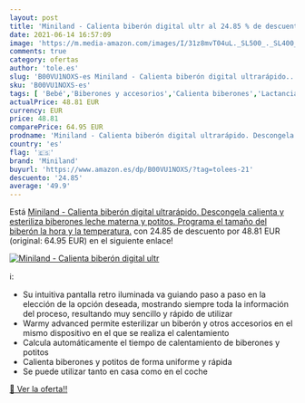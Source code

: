 ```yaml
---
layout: post
title: 'Miniland - Calienta biberón digital ultr al 24.85 % de descuento'
date: 2021-06-14 16:57:09
image: 'https://m.media-amazon.com/images/I/31z8mvT04uL._SL500_._SL400_.jpg'
comments: true
category: ofertas
author: 'tole.es'
slug: 'B00VU1NOXS-es Miniland - Calienta biberón digital ultrarápido....'
sku: 'B00VU1NOXS-es'
tags: [ 'Bebé','Biberones y accesorios','Calienta biberones','Lactancia y alimentación','biberones','biberón','miniland', ]
actualPrice: 48.81 EUR
currency: EUR
price: 48.81
comparePrice: 64.95 EUR
prodname: 'Miniland - Calienta biberón digital ultrarápido. Descongela  calienta y esteriliza biberones  leche materna y potitos. Programa el tamaño del biberón  la hora y la temperatura.'
country: 'es'
flag: '🇪🇸'
brand: 'Miniland'
buyurl: 'https://www.amazon.es/dp/B00VU1NOXS/?tag=tolees-21'
descuento: '24.85'
average: '49.9'
---
```


Está [Miniland - Calienta biberón digital ultrarápido. Descongela  calienta y esteriliza biberones  leche materna y potitos. Programa el tamaño del biberón  la hora y la temperatura.](https://www.amazon.es/dp/B00VU1NOXS/?tag=tolees-21) con 24.85 de descuento por 48.81 EUR (original: 64.95 EUR) en el siguiente enlace!

[![Miniland - Calienta biberón digital ultr](https://m.media-amazon.com/images/I/31z8mvT04uL._SL500_._SL400_.jpg)](https://www.amazon.es/dp/B00VU1NOXS/?tag=tolees-21)

ℹ️:

- Su intuitiva pantalla retro iluminada va guiando paso a paso en la elección de la opción deseada, mostrando siempre toda la información del proceso, resultando muy sencillo y rápido de utilizar
- Warmy advanced permite esterilizar un biberón y otros accesorios en el mismo dispositivo en el que se realiza el calentamiento
- Calcula automáticamente el tiempo de calentamiento de biberones y potitos
- Calienta biberones y potitos de forma uniforme y rápida
- Se puede utilizar tanto en casa como en el coche

[🛒 Ver la oferta!!](https://www.amazon.es/dp/B00VU1NOXS/?tag=tolees-21)
